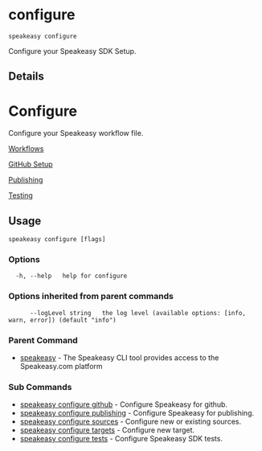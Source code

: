 # configure  
`speakeasy configure`  


Configure your Speakeasy SDK Setup.  

## Details

# Configure

Configure your Speakeasy workflow file.

[Workflows](https://www.speakeasy.com/docs/workflow-file-reference)

[GitHub Setup](https://www.speakeasy.com/docs/publish-sdks/github-setup)

[Publishing](https://www.speakeasy.com/docs/publish-sdks/publish-sdks)

[Testing](https://www.speakeasy.com/docs/customize-testing/bootstrapping-test-generation)



## Usage

```
speakeasy configure [flags]
```

### Options

```
  -h, --help   help for configure
```

### Options inherited from parent commands

```
      --logLevel string   the log level (available options: [info, warn, error]) (default "info")
```

### Parent Command

* [speakeasy](/docs/speakeasy-reference/cli/getting-started)	 - The Speakeasy CLI tool provides access to the Speakeasy.com platform
### Sub Commands

* [speakeasy configure github](/docs/speakeasy-reference/cli/configure/github)	 - Configure Speakeasy for github.
* [speakeasy configure publishing](/docs/speakeasy-reference/cli/configure/publishing)	 - Configure Speakeasy for publishing.
* [speakeasy configure sources](/docs/speakeasy-reference/cli/configure/sources)	 - Configure new or existing sources.
* [speakeasy configure targets](/docs/speakeasy-reference/cli/configure/targets)	 - Configure new target.
* [speakeasy configure tests](/docs/speakeasy-reference/cli/configure/tests)	 - Configure Speakeasy SDK tests.
